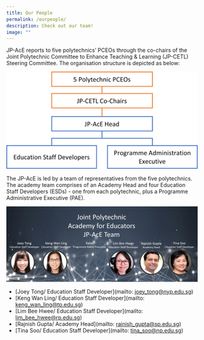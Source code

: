 ```yaml
---
title: Our People
permalink: /ourpeople/
description: Check out our team!
image: ""
---
```

JP-AcE reports to five polytechnics’ PCEOs through the co-chairs of the Joint Polytechnic Committee to Enhance Teaching & Learning (JP-CETL) Steering Committee. The organisation structure is depicted as below:

![](/images/jpace%20infrastructure.png)

The JP-AcE is led by a team of representatives from the five polytechnics. The academy team comprises of an Academy Head and four Education Staff Developers (ESDs) - one from each polytechnic, plus a Programme Administrative Executive (PAE).

![](/images/team2.jpg)

* [Joey Tong/ Education Staff Developer](mailto: joey_tong@nyp.edu.sg)
* [Keng Wan Ling/ Education Staff Developer](mailto: keng_wan_ling@tp.edu.sg)
* [Lim Bee Hwee/ Education Staff Developer](mailto: lim_bee_hwee@rp.edu.sg)
* [Rajnish Gupta/ Academy Head](mailto: rajnish_gupta@sp.edu.sg)
* [Tina Soo/ Education Staff Developer](mailto: tina_soo@np.edu.sg)